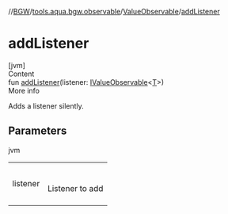 //[BGW](../../../index.md)/[tools.aqua.bgw.observable](../index.md)/[ValueObservable](index.md)/[addListener](add-listener.md)



# addListener  
[jvm]  
Content  
fun [addListener](add-listener.md)(listener: [IValueObservable](../-i-value-observable/index.md)<[T](index.md)>)  
More info  


Adds a listener silently.



## Parameters  
  
jvm  
  
| | |
|---|---|
| <a name="tools.aqua.bgw.observable/ValueObservable/addListener/#tools.aqua.bgw.observable.IValueObservable[TypeParam(bounds=[kotlin.Any?])]/PointingToDeclaration/"></a>listener| <a name="tools.aqua.bgw.observable/ValueObservable/addListener/#tools.aqua.bgw.observable.IValueObservable[TypeParam(bounds=[kotlin.Any?])]/PointingToDeclaration/"></a><br><br>Listener to add<br><br>|
  
  



